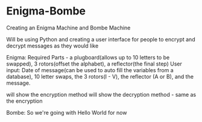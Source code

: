 # Enigma-Bombe
Creating an Enigma Machine and Bombe Machine

Will be using Python and creating a user interface for people to encrypt and decrypt messages as they would like

Enigma:
Required Parts - a plugboard(allows up to 10 letters to be swapped), 3 rotors(offset the alphabet), a reflector(the final step)
User input: Date of message(can be used to auto fill the variables from a database), 10 letter swaps, the 3 rotors(I - V), the reflector (A or B), and the message.

will show the encryption method
will show the decryption method - same as the encryption


Bombe:
So we're going with Hello World for now
